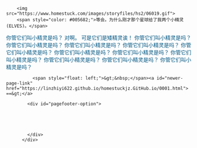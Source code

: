 ﻿<html>

        <img src="https://www.homestuck.com/images/storyfiles/hs2/06019.gif">
        <span style="color: #005682;">等会。为什么刚才那个星球给了我两个小精灵(ELVES)。</span>
<span style="color: #005682;">你管它们叫小精灵是吗？</span>
<span style="color: #005682;">对啊。</span>
        <span style="color: #005682;">可是它们是矮精灵诶！</span>
        <span style="color: #005682;">你管它们叫小精灵是吗？</span>
        <span style="color: #005682;">你管它们叫小精灵是吗？</span>
        <span style="color: #005682;">你管它们叫小精灵是吗？</span>
        <span style="color: #005682;">你管它们叫小精灵是吗？</span>
        <span style="color: #005682;">你管它们叫小精灵是吗？</span>
        <span style="color: #005682;">你管它们叫小精灵是吗？</span>
        <span style="color: #005682;">你管它们叫小精灵是吗？</span>
        <span style="color: #005682;">你管它们叫小精灵是吗？</span>
        <span style="color: #005682;">你管它们叫小精灵是吗？</span>
        <span style="color: #005682;">你管它们叫小精灵是吗？</span>
        <span style="color: #005682;">你管它们叫小精灵是吗？</span>
<div>

            
              <span style="float: left;">&gt;&nbsp;</span><a id="newer-page-link" href="https://linzhiyi622.github.io/homestuckjz.GitHub.io/0001.html">  ==&gt;</a>
            
            <div id="pagefooter-option">
              

              


            </div>
          </div>
